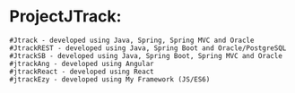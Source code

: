 # ProjectJTrack:
	#Jtrack - developed using Java, Spring, Spring MVC and Oracle
	#JtrackREST - developed using Java, Spring Boot and Oracle/PostgreSQL
	#JtrackSB - developed using Java, Spring Boot, Spring MVC and Oracle
	#jtrackAng - developed using Angular
	#jtrackReact - developed using React
	#jtrackEzy - developed using My Framework (JS/ES6)